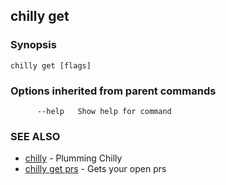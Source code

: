 ## chilly get



### Synopsis



```
chilly get [flags]
```

### Options inherited from parent commands

```
      --help   Show help for command
```

### SEE ALSO

* [chilly](chilly.md)	 - Plumming Chilly
* [chilly get prs](chilly_get_prs.md)	 - Gets your open prs

